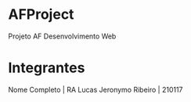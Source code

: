 # AFProject
Projeto AF Desenvolvimento Web

# Integrantes
Nome Completo | RA
Lucas Jeronymo Ribeiro | 210117